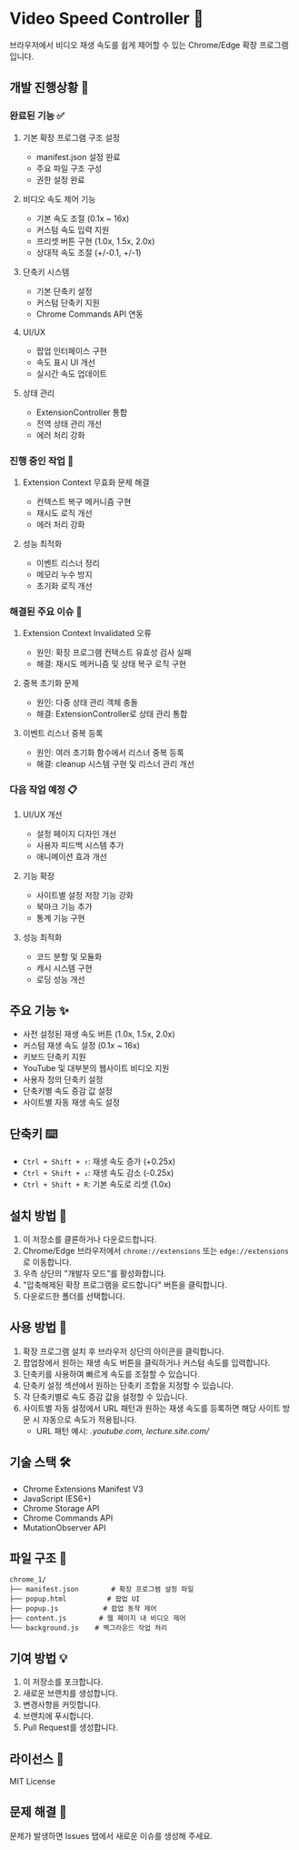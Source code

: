 # Video Speed Controller 🎥

브라우저에서 비디오 재생 속도를 쉽게 제어할 수 있는 Chrome/Edge 확장 프로그램입니다.

## 개발 진행상황 📝

### 완료된 기능 ✅

1. 기본 확장 프로그램 구조 설정

   - manifest.json 설정 완료
   - 주요 파일 구조 구성
   - 권한 설정 완료

2. 비디오 속도 제어 기능

   - 기본 속도 조절 (0.1x ~ 16x)
   - 커스텀 속도 입력 지원
   - 프리셋 버튼 구현 (1.0x, 1.5x, 2.0x)
   - 상대적 속도 조절 (+/-0.1, +/-1)

3. 단축키 시스템

   - 기본 단축키 설정
   - 커스텀 단축키 지원
   - Chrome Commands API 연동

4. UI/UX

   - 팝업 인터페이스 구현
   - 속도 표시 UI 개선
   - 실시간 속도 업데이트

5. 상태 관리
   - ExtensionController 통합
   - 전역 상태 관리 개선
   - 에러 처리 강화

### 진행 중인 작업 🔄

1. Extension Context 무효화 문제 해결

   - 컨텍스트 복구 메커니즘 구현
   - 재시도 로직 개선
   - 에러 처리 강화

2. 성능 최적화
   - 이벤트 리스너 정리
   - 메모리 누수 방지
   - 초기화 로직 개선

### 해결된 주요 이슈 🔧

1. Extension Context Invalidated 오류

   - 원인: 확장 프로그램 컨텍스트 유효성 검사 실패
   - 해결: 재시도 메커니즘 및 상태 복구 로직 구현

2. 중복 초기화 문제

   - 원인: 다중 상태 관리 객체 충돌
   - 해결: ExtensionController로 상태 관리 통합

3. 이벤트 리스너 중복 등록
   - 원인: 여러 초기화 함수에서 리스너 중복 등록
   - 해결: cleanup 시스템 구현 및 리스너 관리 개선

### 다음 작업 예정 📋

1. UI/UX 개선

   - 설정 페이지 디자인 개선
   - 사용자 피드백 시스템 추가
   - 애니메이션 효과 개선

2. 기능 확장

   - 사이트별 설정 저장 기능 강화
   - 북마크 기능 추가
   - 통계 기능 구현

3. 성능 최적화
   - 코드 분할 및 모듈화
   - 캐시 시스템 구현
   - 로딩 성능 개선

## 주요 기능 ✨

- 사전 설정된 재생 속도 버튼 (1.0x, 1.5x, 2.0x)
- 커스텀 재생 속도 설정 (0.1x ~ 16x)
- 키보드 단축키 지원
- YouTube 및 대부분의 웹사이트 비디오 지원
- 사용자 정의 단축키 설정
- 단축키별 속도 증감 값 설정
- 사이트별 자동 재생 속도 설정

## 단축키 ⌨️

- `Ctrl + Shift + ↑`: 재생 속도 증가 (+0.25x)
- `Ctrl + Shift + ↓`: 재생 속도 감소 (-0.25x)
- `Ctrl + Shift + R`: 기본 속도로 리셋 (1.0x)

## 설치 방법 🚀

1. 이 저장소를 클론하거나 다운로드합니다.
2. Chrome/Edge 브라우저에서 `chrome://extensions` 또는 `edge://extensions`로 이동합니다.
3. 우측 상단의 "개발자 모드"를 활성화합니다.
4. "압축해제된 확장 프로그램을 로드합니다" 버튼을 클릭합니다.
5. 다운로드한 폴더를 선택합니다.

## 사용 방법 📝

1. 확장 프로그램 설치 후 브라우저 상단의 아이콘을 클릭합니다.
2. 팝업창에서 원하는 재생 속도 버튼을 클릭하거나 커스텀 속도를 입력합니다.
3. 단축키를 사용하여 빠르게 속도를 조절할 수 있습니다.
4. 단축키 설정 섹션에서 원하는 단축키 조합을 지정할 수 있습니다.
5. 각 단축키별로 속도 증감 값을 설정할 수 있습니다.
6. 사이트별 자동 설정에서 URL 패턴과 원하는 재생 속도를 등록하면 해당 사이트 방문 시 자동으로 속도가 적용됩니다.
   - URL 패턴 예시: _.youtube.com, lecture.site.com/_

## 기술 스택 🛠️

- Chrome Extensions Manifest V3
- JavaScript (ES6+)
- Chrome Storage API
- Chrome Commands API
- MutationObserver API

## 파일 구조 📂

```
chrome_1/
├── manifest.json        # 확장 프로그램 설정 파일
├── popup.html          # 팝업 UI
├── popup.js           # 팝업 동작 제어
├── content.js        # 웹 페이지 내 비디오 제어
└── background.js    # 백그라운드 작업 처리
```

## 기여 방법 💡

1. 이 저장소를 포크합니다.
2. 새로운 브랜치를 생성합니다.
3. 변경사항을 커밋합니다.
4. 브랜치에 푸시합니다.
5. Pull Request를 생성합니다.

## 라이선스 📄

MIT License

## 문제 해결 🔧

문제가 발생하면 Issues 탭에서 새로운 이슈를 생성해 주세요.
